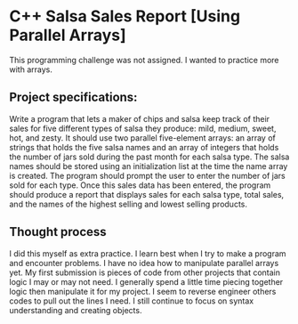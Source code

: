 # C++ Salsa Sales Report [Using Parallel Arrays]

This programming challenge was not assigned. I wanted to practice more with arrays.

## Project specifications:

Write a program that lets a maker of chips and salsa keep track of their sales for five different types of salsa they produce: mild, medium, sweet, hot, and zesty. It should use two parallel five-element arrays: an array of strings that holds the five salsa names and an array of integers that holds the number of jars sold during the past month for each salsa type. The salsa names should be stored using an initialization list at the time the name array is created. The program should prompt the user to enter the number of jars sold for each type. Once this sales data has been entered, the program should produce a report that displays sales for each salsa type, total sales, and the names of the highest selling and lowest selling products.

## Thought process

I did this myself as extra practice. I learn best when I try to make a program and encounter problems. I have no idea how to manipulate parallel arrays yet. My first submission is pieces of code from other projects that contain logic I may or may not need. I generally spend a little time piecing together logic then manipulate it for my project. I seem to reverse engineer others codes to pull out the lines I need. I still continue to focus on syntax understanding and creating objects.
